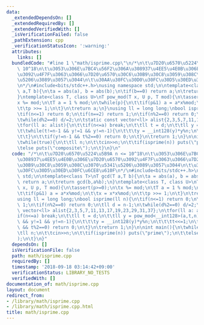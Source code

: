 ```yaml
---
data:
  _extendedDependsOn: []
  _extendedRequiredBy: []
  _extendedVerifiedWith: []
  _isVerificationFailed: false
  _pathExtension: cpp
  _verificationStatusIcon: ':warning:'
  attributes:
    links: []
  bundledCode: "#line 1 \"math/isprime.cpp\"\n/*\n\t\u7D20\u6570\u5224\u5B9A n <=\
    \ 10^18\n\t\u3053\u306E\u7BC4\u56F2\u306A\u308937\u4EE5\u4E0B\u306E\u7D20\u6570\
    \u3092\u4F7F\u3063\u3066\u7D20\u6570\u30C6\u30B9\u30C8\u3059\u308C\u3070\u5341\
    \u5206\u3089\u3057\u3044\n\t\u30AA\u30FC\u30D0\u30FC\u30D5\u30ED\u30FC\u6CE8\u610F\
    \n*/\n#include<bits/stdc++.h>\nusing namespace std;\n\ntemplate<class T>\nT gcd(T\
    \ a,T b){\n\ta = abs(a), b = abs(b);\n\tif(b==0) return a;\n\treturn gcd(b,a%b);\n\
    }\ntemplate<class T, class U>\nT pow_mod(T x, U p, T mod){\n\tassert(p>=0);\n\t\
    x %= mod;\n\tT a = 1 % mod;\n\twhile(p){\n\t\tif(p&1) a = a*x%mod;\n\t\tx = x*x%mod;\n\
    \t\tp >>= 1;\n\t}\n\treturn a;\n}\nusing ll = long long;\nbool isprime(ll n){\n\
    \tif(n<=1) return 0;\n\tif(n==2) return 1;\n\tif(n%2==0) return 0;\n\tll d = n-1;\n\
    \twhile(d%2==0) d/=2;\n\tstatic const vector<ll> alist{2,3,5,7,11,13,17,19,23,29,31,37};\n\
    \tfor(ll a: alist){\n\t\tif(n<=a) break;\n\t\tll t = d;\n\t\tll y = pow_mod<__int128>(a,t,n);\n\
    \t\twhile(t!=n-1 && y!=1 && y!=n-1){\n\t\t\ty = __int128(y)*y%n;\n\t\t\tt<<=1;\n\
    \t\t}\n\t\tif(y!=n-1 && t%2==0) return 0;\n\t}\n\treturn 1;\n}\n\nint main(){\n\
    \twhile(true){\n\t\tll n;\n\t\tcin>>n;\n\t\tif(isprime(n)) puts(\"prime\");\n\t\
    \telse puts(\"composite\");\n\t}\n}\n"
  code: "/*\n\t\u7D20\u6570\u5224\u5B9A n <= 10^18\n\t\u3053\u306E\u7BC4\u56F2\u306A\
    \u308937\u4EE5\u4E0B\u306E\u7D20\u6570\u3092\u4F7F\u3063\u3066\u7D20\u6570\u30C6\
    \u30B9\u30C8\u3059\u308C\u3070\u5341\u5206\u3089\u3057\u3044\n\t\u30AA\u30FC\u30D0\
    \u30FC\u30D5\u30ED\u30FC\u6CE8\u610F\n*/\n#include<bits/stdc++.h>\nusing namespace\
    \ std;\n\ntemplate<class T>\nT gcd(T a,T b){\n\ta = abs(a), b = abs(b);\n\tif(b==0)\
    \ return a;\n\treturn gcd(b,a%b);\n}\ntemplate<class T, class U>\nT pow_mod(T\
    \ x, U p, T mod){\n\tassert(p>=0);\n\tx %= mod;\n\tT a = 1 % mod;\n\twhile(p){\n\
    \t\tif(p&1) a = a*x%mod;\n\t\tx = x*x%mod;\n\t\tp >>= 1;\n\t}\n\treturn a;\n}\n\
    using ll = long long;\nbool isprime(ll n){\n\tif(n<=1) return 0;\n\tif(n==2) return\
    \ 1;\n\tif(n%2==0) return 0;\n\tll d = n-1;\n\twhile(d%2==0) d/=2;\n\tstatic const\
    \ vector<ll> alist{2,3,5,7,11,13,17,19,23,29,31,37};\n\tfor(ll a: alist){\n\t\t\
    if(n<=a) break;\n\t\tll t = d;\n\t\tll y = pow_mod<__int128>(a,t,n);\n\t\twhile(t!=n-1\
    \ && y!=1 && y!=n-1){\n\t\t\ty = __int128(y)*y%n;\n\t\t\tt<<=1;\n\t\t}\n\t\tif(y!=n-1\
    \ && t%2==0) return 0;\n\t}\n\treturn 1;\n}\n\nint main(){\n\twhile(true){\n\t\
    \tll n;\n\t\tcin>>n;\n\t\tif(isprime(n)) puts(\"prime\");\n\t\telse puts(\"composite\"\
    );\n\t}\n}"
  dependsOn: []
  isVerificationFile: false
  path: math/isprime.cpp
  requiredBy: []
  timestamp: '2018-09-18 03:14:42+09:00'
  verificationStatus: LIBRARY_NO_TESTS
  verifiedWith: []
documentation_of: math/isprime.cpp
layout: document
redirect_from:
- /library/math/isprime.cpp
- /library/math/isprime.cpp.html
title: math/isprime.cpp
---
```

